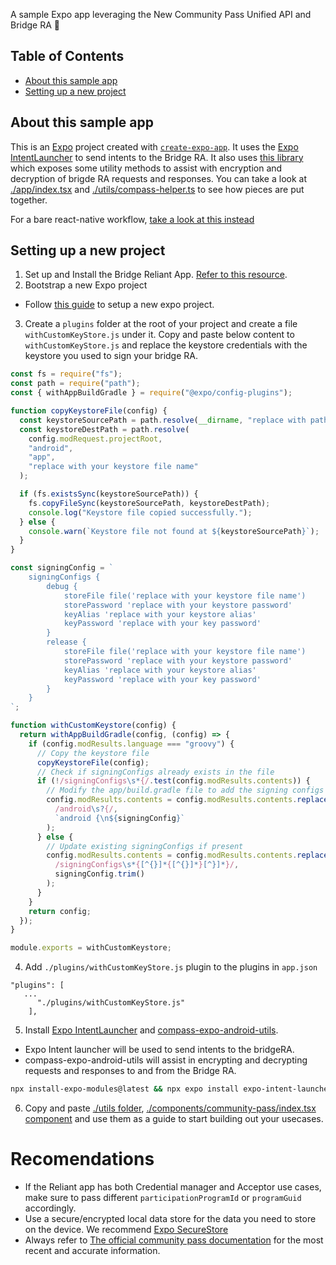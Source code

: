 A sample Expo app leveraging the New Community Pass Unified API and Bridge RA 🚀

## Table of Contents

- [About this sample app](#about-this-sample-app)
- [Setting up a new project](#new-project)

## About this sample app <a name="about-this-sample-app"></a>

This is an [Expo](https://expo.dev) project created with [`create-expo-app`](https://www.npmjs.com/package/create-expo-app). It uses the [Expo IntentLauncher](https://docs.expo.dev/versions/latest/sdk/intent-launcher/) to send intents to the Bridge RA. It also uses [this library](https://github.com/TIV-kampala/compass-expo-android-utils/tree/main) which exposes some utility methods to assist with encryption and decryption of brigde RA requests and responses. You can take a look at [./app/index.tsx](./app/index.tsx) and [./utils/compass-helper.ts](./utils/compass-helper.ts) to see how pieces are put together.

For a bare react-native workflow, [take a look at this instead](https://github.com/TIV-kampala/community-pass-react-native-sample-app#)

## Setting up a new project <a name="new-project"></a>
1. Set up and Install the Bridge Reliant App. [Refer to this resource](https://developer.mastercard.com/cp-kernel-integration-api/tutorial/bridge-ra-getting-started-guide/).
2. Bootstrap a new Expo project
- Follow [this guide](https://www.npmjs.com/package/create-expo-app) to setup a new expo project.
3. Create a `plugins` folder at the root of your project and create a file `withCustomKeyStore.js` under it.
Copy and paste below content to `withCustomKeyStore.js` and replace the keystore credentials with the keystore you used to sign your bridge RA.
```js
const fs = require("fs");
const path = require("path");
const { withAppBuildGradle } = require("@expo/config-plugins");

function copyKeystoreFile(config) {
  const keystoreSourcePath = path.resolve(__dirname, "replace with path to your keystore file");
  const keystoreDestPath = path.resolve(
    config.modRequest.projectRoot,
    "android",
    "app",
    "replace with your keystore file name"
  );

  if (fs.existsSync(keystoreSourcePath)) {
    fs.copyFileSync(keystoreSourcePath, keystoreDestPath);
    console.log("Keystore file copied successfully.");
  } else {
    console.warn(`Keystore file not found at ${keystoreSourcePath}`);
  }
}

const signingConfig = `
    signingConfigs {
        debug {
            storeFile file('replace with your keystore file name')
            storePassword 'replace with your keystore password'
            keyAlias 'replace with your keystore alias'
            keyPassword 'replace with your key password'
        }
        release {
            storeFile file('replace with your keystore file name')
            storePassword 'replace with your keystore password'
            keyAlias 'replace with your keystore alias'
            keyPassword 'replace with your key password'
        }
    }
`;

function withCustomKeystore(config) {
  return withAppBuildGradle(config, (config) => {
    if (config.modResults.language === "groovy") {
      // Copy the keystore file
      copyKeystoreFile(config);
      // Check if signingConfigs already exists in the file
      if (!/signingConfigs\s*{/.test(config.modResults.contents)) {
        // Modify the app/build.gradle file to add the signing configs if not present
        config.modResults.contents = config.modResults.contents.replace(
          /android\s?{/,
          `android {\n${signingConfig}`
        );
      } else {
        // Update existing signingConfigs if present
        config.modResults.contents = config.modResults.contents.replace(
          /signingConfigs\s*{[^{}]*{[^{}]*}[^}]*}/,
          signingConfig.trim()
        );
      }
    }
    return config;
  });
}

module.exports = withCustomKeystore;

```
4. Add `./plugins/withCustomKeyStore.js` plugin to the plugins in `app.json`
```
"plugins": [
   ...
      "./plugins/withCustomKeyStore.js"
    ],
```
5. Install [Expo IntentLauncher](https://docs.expo.dev/versions/latest/sdk/intent-launcher/) and [compass-expo-android-utils](https://github.com/TIV-kampala/compass-expo-android-utils/tree/main).
- Expo Intent launcher will be used to send intents to the bridgeRA.
- compass-expo-android-utils will assist in encrypting and decrypting requests and responses to and from the Bridge RA.
```sh
npx install-expo-modules@latest && npx expo install expo-intent-launcher && npm i git+https://github.com/TIV-kampala/compass-expo-android-utils.git
```
6. Copy and paste [./utils folder](./utils), [./components/community-pass/index.tsx component](./components/community-pass/index.tsx) and use them as a guide to start building out your usecases.

# Recomendations

- If the Reliant app has both Credential manager and Acceptor use cases, make sure to pass different `participationProgramId` or `programGuid` accordingly.
- Use a secure/encrypted local data store for the data you need to store on the device. We recommend [Expo SecureStore](https://docs.expo.dev/versions/latest/sdk/securestore/)
- Always refer to [The official community pass documentation](https://developer.mastercard.com/cp-kernel-integration-api/tutorial/bridge-ra-getting-started-guide/) for the most recent and accurate information.